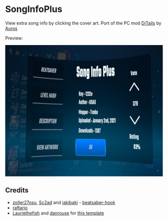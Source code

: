# SongInfoPlus

View extra song info by clicking the cover art. Port of the PC mod [DiTails](https://github.com/Auros/DiTails) by [Auros](https://github.com/Auros)

Preview:
  
  <img src="preview.jpg" alt="preview" width="720" height="420">

## Credits

* [zoller27osu](https://github.com/zoller27osu), [Sc2ad](https://github.com/Sc2ad) and [jakibaki](https://github.com/jakibaki) - [beatsaber-hook](https://github.com/sc2ad/beatsaber-hook)
* [raftario](https://github.com/raftario) 
* [Lauriethefish](https://github.com/Lauriethefish) and [danrouse](https://github.com/danrouse) for [this template](https://github.com/Lauriethefish/quest-mod-template)

